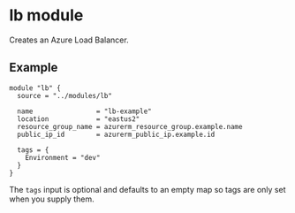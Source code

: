 # lb module

Creates an Azure Load Balancer.

## Example

```hcl
module "lb" {
  source = "../modules/lb"

  name                = "lb-example"
  location            = "eastus2"
  resource_group_name = azurerm_resource_group.example.name
  public_ip_id        = azurerm_public_ip.example.id

  tags = {
    Environment = "dev"
  }
}
```

The `tags` input is optional and defaults to an empty map so tags are only set when you supply them.
